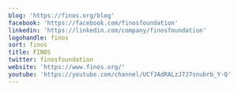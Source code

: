 ```yaml
---
blog: 'https://finos.org/blog'
facebook: 'https://facebook.com/finosfoundation'
linkedin: 'https://linkedin.com/company/finosfoundation'
logohandle: finos
sort: finos
title: FINOS
twitter: finosfoundation
website: 'https://www.finos.org/'
youtube: 'https://youtube.com/channel/UCfJAdRALzJ7J7snubrb_Y-Q'
---
```

